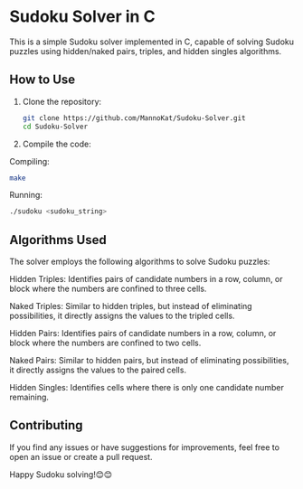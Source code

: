 # Sudoku Solver in C

This is a simple Sudoku solver implemented in C, capable of solving Sudoku puzzles using hidden/naked pairs, triples, and hidden singles algorithms.

## How to Use

1. Clone the repository:

   ```bash
   git clone https://github.com/MannoKat/Sudoku-Solver.git
   cd Sudoku-Solver

2. Compile the code:

Compiling:
   ```bash
   make
   ```
Running:
   ```bash
   ./sudoku <sudoku_string>
   ```
## Algorithms Used
The solver employs the following algorithms to solve Sudoku puzzles:

Hidden Triples: Identifies pairs of candidate numbers in a row, column, or block where the numbers are confined to three cells.

Naked Triples: Similar to hidden triples, but instead of eliminating possibilities, it directly assigns the values to the tripled cells.

Hidden Pairs: Identifies pairs of candidate numbers in a row, column, or block where the numbers are confined to two cells.

Naked Pairs: Similar to hidden pairs, but instead of eliminating possibilities, it directly assigns the values to the paired cells.

Hidden Singles: Identifies cells where there is only one candidate number remaining.

## Contributing
If you find any issues or have suggestions for improvements, feel free to open an issue or create a pull request.

Happy Sudoku solving!😊😊
